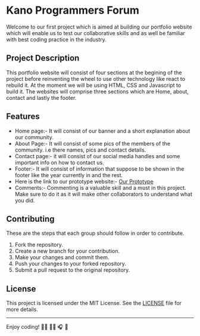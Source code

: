 # Kano Programmers Forum

Welcome to our first project which is aimed at building our portfolio website which will enable us to test our collaborative skills and as well be familiar with best coding practice in the industry.

## Project Description

This portfolio website will consist of four sections at the begining of the project before reinventing the wheel to use other technology like react to rebuild it. At the moment we will be using HTML, CSS and Javascript to build it.
The websites will comprise three sections which are Home, about, contact and lastly the footer.

## Features

- Home page:- It will consist of our banner and a short explanation about our community.
- About Page:- It will consist of some pics of the members of the community. i.e there names, pics and contact details.
- Contact page:- it will consist of our social media handles and some important info on how to contact us.
- Footer:- It will consist of information that suppose to be shown in the footer like the year currently in and the rest.
- Here is the link to our prototype website:- <a href="https://www.hostinger.com/website-templates/preview/jesper?returnPath=%2Fwebsite-templates%2Fcommunity&defaultTemplateId=jesper">Our Prototype</a>
- Comments:- Commenting is a valuable skill and a must in this project. Make sure to do it as it will make other collaborators to understand what you did.

## Contributing

These are the steps that each group should follow in order to contribute.

1. Fork the repository.
2. Create a new branch for your contribution.
3. Make your changes and commit them.
4. Push your changes to your forked repository.
5. Submit a pull request to the original repository.

## License

This project is licensed under the MIT License. See the [LICENSE](LICENSE) file for more details.

---

Enjoy coding! :man_technologist: :woman_technologist: :headphones: :white_heart:
